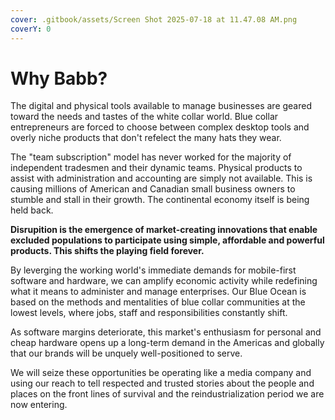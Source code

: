 ```yaml
---
cover: .gitbook/assets/Screen Shot 2025-07-18 at 11.47.08 AM.png
coverY: 0
---
```


# Why Babb?

The digital and physical tools available to manage businesses are geared toward the needs and tastes of the white collar world. Blue collar entrepreneurs are forced to choose between complex desktop tools and overly niche products that don't refelect the many hats they wear.&#x20;

The "team subscription" model has never worked for the majority of independent tradesmen and their dynamic teams. Physical products to assist with administration and accounting are simply not available. This is causing millions of American and Canadian small business owners to stumble and stall in their growth. The continental economy itself is being held back.

**Disrupition is the emergence of market-creating innovations that enable excluded populations to participate using simple, affordable and powerful products. This shifts the playing field forever.**

By leverging the working world's immediate demands for mobile-first software and hardware, we can amplify economic activity while redefining what it means to administer and manage enterprises. Our Blue Ocean is based on the methods and mentalities of blue collar communities at the lowest levels, where jobs, staff and responsibilities constantly shift.&#x20;

As software margins deteriorate, this market's enthusiasm for personal and cheap hardware opens up a long-term demand in the Americas and globally that our brands will be unquely well-positioned to serve.&#x20;

We will seize these opportunities be operating like a media company and using our reach to tell respected and trusted stories about the people and places on the front lines of survival and the reindustrialization period we are now entering.







